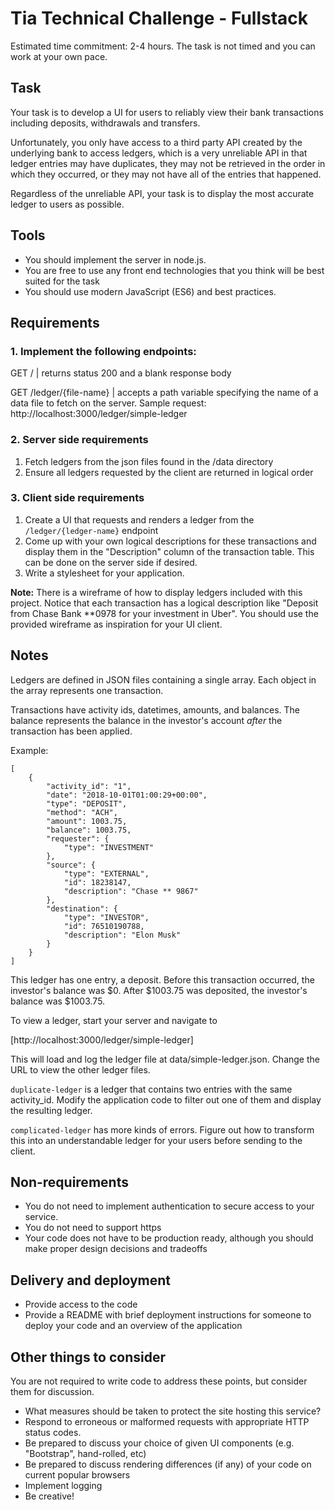 # Tia Technical Challenge - Fullstack
Estimated time commitment: 2-4 hours. The task is not timed and you can work at your own pace.

## Task
Your task is to develop a UI for users to reliably view their bank transactions including deposits, withdrawals and transfers.

Unfortunately, you only have access to a third party API created by the underlying bank to access ledgers, which is a very unreliable API in that ledger entries may have duplicates, they may not be retrieved in the order in which they occurred, or they may not have all of the entries that happened.

Regardless of the unreliable API, your task is to display the most accurate ledger to users as possible.

## Tools
* You should implement the server in node.js.
* You are free to use any front end technologies that you think will be best suited for the task
* You should use modern JavaScript (ES6) and best practices.

## Requirements

### 1. Implement the following endpoints:

GET / | returns status 200 and a blank response body

GET /ledger/{file-name} | accepts a path variable specifying the name of a data file to fetch on the server. Sample request: http://localhost:3000/ledger/simple-ledger

### 2. Server side requirements

1. Fetch ledgers from the json files found in the /data directory
1. Ensure all ledgers requested by the client are returned in logical order

### 3. Client side requirements

1. Create a UI that requests and renders a ledger from the `/ledger/{ledger-name}` endpoint
2. Come up with your own logical descriptions for these transactions and display them in the "Description" column of the
transaction table. This can be done on the server side if desired.
3. Write a stylesheet for your application.

**Note:** There is a wireframe of how to display ledgers included with this project. Notice that each transaction has a logical
          description like "Deposit from Chase Bank **0978 for your investment in Uber". You should use the provided wireframe as inspiration for your UI client.

## Notes

Ledgers are defined in JSON files containing a single array. Each object in the array represents one transaction.

Transactions have activity ids, datetimes, amounts, and balances. The balance represents the balance in the investor's
account *after* the transaction has been applied.

Example:

```
[
    {
        "activity_id": "1",
        "date": "2018-10-01T01:00:29+00:00",
        "type": "DEPOSIT",
        "method": "ACH",
        "amount": 1003.75,
        "balance": 1003.75,
        "requester": {
            "type": "INVESTMENT"
        },
        "source": {
            "type": "EXTERNAL",
            "id": 18238147,
            "description": "Chase ** 9867"
        },
        "destination": {
            "type": "INVESTOR",
            "id": 76510190788,
            "description": "Elon Musk"
        }
    }
]
```

This ledger has one entry, a deposit. Before this transaction occurred, the investor's balance was $0. After $1003.75
was deposited, the investor's balance was $1003.75.

To view a ledger, start your server and navigate to

[http://localhost:3000/ledger/simple-ledger]

This will load and log the ledger file at data/simple-ledger.json. Change the URL to view the other ledger files.

`duplicate-ledger` is a ledger that contains two entries with the same activity_id. Modify the application code to
filter out one of them and display the resulting ledger.

`complicated-ledger` has more kinds of errors. Figure out how to transform this into an understandable ledger for your users before sending to the client.

## Non-requirements
* You do not need to implement authentication to secure access to your service.
* You do not need to support https
* Your code does not have to be production ready, although you should make proper design decisions and tradeoffs

## Delivery and deployment
* Provide access to the code
* Provide a README with brief deployment instructions for someone to deploy your code and an overview of the application

## Other things to consider
You are not required to write code to address these points, but consider them for discussion.

* What measures should be taken to protect the site hosting this service?
* Respond to erroneous or malformed requests with appropriate HTTP status codes.
* Be prepared to discuss your choice of given UI components (e.g. "Bootstrap", hand-rolled, etc)
* Be prepared to discuss rendering differences (if any) of your code on current popular browsers
* Implement logging
* Be creative!